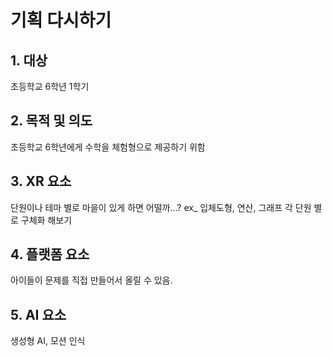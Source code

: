# 기획 다시하기

## 1. 대상
초등학교 6학년 1학기

## 2. 목적 및 의도
초등학교 6학년에게 수학을 체험형으로 제공하기 위함

## 3. XR 요소
단원이나 테마 별로 마을이 있게 하면 어떨까...?
ex_ 입체도형, 연산, 그래프
각 단원 별로 구체화 해보기

## 4. 플랫폼 요소
아이들이 문제를 직접 만들어서 올릴 수 있음.

## 5. AI 요소
생성형 AI, 모션 인식